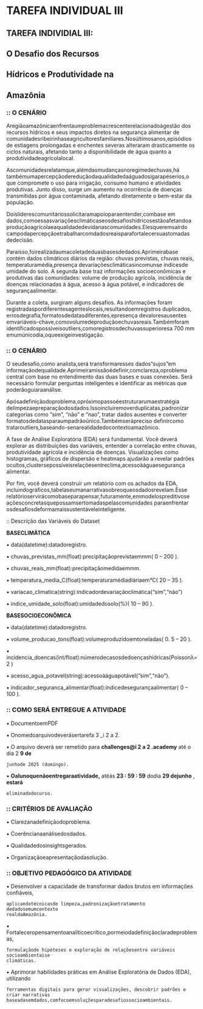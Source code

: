 # TAREFA INDIVIDUAL III


## TAREFA INDIVIDIAL III:

## O Desafio dos Recursos

## Hídricos e Produtividade na

## Amazônia


### :: O CENÁRIO

Aregiãoamazônicaenfrentaumproblemacrescenterelacionadoàgestão
dos recursos hídricos e seus impactos diretos na segurança alimentar de
comunidadesribeirinhaseagricultoresfamiliares.Nosúltimosanos,episódios
de estiagens prolongadas e enchentes severas alteraram drasticamente os
ciclos naturais, afetando tanto a disponibilidade de água quanto a
produtividadeagrícolalocal.

Ascomunidadesrelatamque,alémdasmudançasnoregimedechuvas,há
tambémumapercepçãodereduçãodaqualidadedaáguadosigarapéserios,o
que compromete o uso para irrigação, consumo humano e atividades
produtivas. Junto disso, surge um aumento na ocorrência de doenças
transmitidas por água contaminada, afetando diretamente o bem-estar da
população.

Doislíderescomunitáriossolicitaramapoioparaentender,combase em
dados,comoessasvariaçõesclimáticaseosdesafioshídricosestãoafetandoa
produçãoagrícolaeaqualidadedevidanascomunidades.Elesqueremsairdo
campodapercepçãoetrabalharcomdadosreaisparafortalecersuastomadas
dedecisão.

Paraisso,foirealizadaumacoletadeduasbasesdedados.Aprimeirabase
contém dados climáticos diários da região: chuvas previstas, chuvas reais,
temperaturamédia,presença devariaçõesclimáticasincomunse índicesde
umidade do solo. A segunda base traz informações socioeconômicas e
produtivas das comunidades: volume de produção agrícola, incidência de
doenças relacionadas à água, acesso à água potável, e indicadores de
segurançaalimentar.

Durante a coleta, surgiram alguns desafios. As informações foram
registradaspordiferentesagenteslocais,resultandoemregistros duplicados,
errosdegrafia,formatosdedatasdiferentes,epresença devaloresausentes
emvariáveis-chave,comovolumedeproduçãoechuvasreais.Tambémforam
identificadospossíveisoutliers,comoregistrosdechuvassuperioresa 700 mm
emumúnicodia,oqueexigeinvestigação.


### :: O CENÁRIO

O seudesafio,como analista,será transformaresses dados“sujos”em
informaçãodequalidade.Aprimeiramissãoédefinir,comclareza,oproblema
central com base no entendimento das duas bases e suas conexões. Será
necessário formular perguntas inteligentes e identificar as métricas que
poderãoguiaraanálise.

Apósadefiniçãodoproblema,opróximopassoéestruturarumaestratégia
delimpezaepreparaçãodosdados.Issoincluiremoverduplicatas,padronizar
categorias como “sim”, “não” e “nao”, tratar dados ausentes e converter
formatosdedatasparaumpadrãoúnico.Tambémserápreciso definircomo
trataroutliers,baseando-senarealidadedocontextoamazônico.

A fase de Análise Exploratória (EDA) será fundamental. Você deverá
explorar as distribuições das variáveis, entender a correlação entre chuvas,
produtividade agrícola e incidência de doenças. Visualizações como
histogramas, gráficos de dispersão e heatmaps ajudarão a revelar padrões
ocultos,clustersepossíveisrelaçõesentreclima,acessoàáguaesegurança
alimentar.

Por fim, você deverá construir um relatório com os achados da EDA,
incluindográficos,tabelaseumanarrativasobreoqueosdadosrevelam.Esse
relatórioservirácomobaseparapensar,futuramente,emmodelospreditivose
açõesconcretasquepossamsertomadaspelascomunidades paraenfrentar
osdesafiosdeformamaissustentáveleinteligente.


:: Descrição das Variáveis do Dataset

**BASECLIMÁTICA**

▪ data(datetime):datadoregistro.

▪ chuvas_previstas_mm(float):precipitaçãoprevistaemmm( 0 – 200 ).

▪ chuvas_reais_mm(float):precipitaçãomedidaemmm.

▪ temperatura_media_C(float):temperaturamédiadiáriaem°C( 20 – 35 ).

▪ variacao_climatica(string):indicadordevariaçãoclimática(“sim”,“não”)

▪ indice_umidade_solo(float):umidadedosolo(%)( 10 – 90 ).

**BASESOCIOECONÔMICA**

▪ data(datetime):datadoregistro.

▪ volume_producao_tons(float):volumeproduzidoemtoneladas( 0. 5 – 20 ).

▪ incidencia_doencas(int/float):númerodecasosdedoençashídricas(Poissonλ= 2 )

▪ acesso_agua_potavel(string):acessoàáguapotável(“sim”,“não”).

▪ indicador_seguranca_alimentar(float):índicedesegurançaalimentar( 0 – 100 ).


### :: COMO SERÁ ENTREGUE A ATIVIDADE

▪ DocumentoemPDF

▪ Onomedoarquivodeverásertarefa 3 _i 2 a 2.

▪ O arquivo deverá ser remetido para **challenges@i 2 a 2 .academy** até o dia 2 **9 de**

```
junhode 2025 (domingo).
```
▪ **Oalunoquenãoentregaraatividade,** atéàs **23 : 59 : 59** dodia **29 dejunho** , **estará**

```
eliminadodocurso.
```
### :: CRITÉRIOS DE AVALIAÇÃO

▪ Clarezanadefiniçãodoproblema.

▪ Coerêncianaanálisedosdados.

▪ Qualidadedosinsightsgerados.

▪ Organizaçãoeapresentaçãodasolução.

### :: OBJETIVO PEDAGÓGICO DA ATIVIDADE

▪ Desenvolver a capacidade de transformar dados brutos em informações confiáveis,

```
aplicandotécnicasde limpeza,padronizaçãoetratamento dedadosemumcontexto
realdaAmazônia.
```
▪ Fortaleceropensamentoanalíticoecrítico,pormeiodadefiniçãoclaradeproblemas,

```
formulaçãode hipóteses e exploração de relaçõesentre variáveis socioambientaise
climáticas.
```
▪ Aprimorar habilidades práticas em Análise Exploratória de Dados (EDA), utilizando

```
ferramentas digitais para gerar visualizações, descobrir padrões e criar narrativas
baseadasemdados,comfocoemsoluçõesparadesafiossocioambientais.
```


